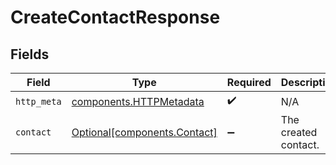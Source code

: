 # CreateContactResponse


## Fields

| Field                                                              | Type                                                               | Required                                                           | Description                                                        |
| ------------------------------------------------------------------ | ------------------------------------------------------------------ | ------------------------------------------------------------------ | ------------------------------------------------------------------ |
| `http_meta`                                                        | [components.HTTPMetadata](../../models/components/httpmetadata.md) | :heavy_check_mark:                                                 | N/A                                                                |
| `contact`                                                          | [Optional[components.Contact]](../../models/components/contact.md) | :heavy_minus_sign:                                                 | The created contact.                                               |